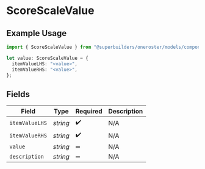 # ScoreScaleValue

## Example Usage

```typescript
import { ScoreScaleValue } from "@superbuilders/oneroster/models/components";

let value: ScoreScaleValue = {
  itemValueLHS: "<value>",
  itemValueRHS: "<value>",
};
```

## Fields

| Field              | Type               | Required           | Description        |
| ------------------ | ------------------ | ------------------ | ------------------ |
| `itemValueLHS`     | *string*           | :heavy_check_mark: | N/A                |
| `itemValueRHS`     | *string*           | :heavy_check_mark: | N/A                |
| `value`            | *string*           | :heavy_minus_sign: | N/A                |
| `description`      | *string*           | :heavy_minus_sign: | N/A                |